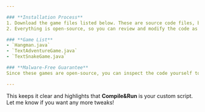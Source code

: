 ```yaml
---

### **Installation Process**  
1. Download the game files listed below. These are source code files, but you don’t need to compile them manually—just use the **Compile&Run** batch file included to automatically compile and execute the games.  
2. Everything is open-source, so you can review and modify the code as needed.  

### **Game List**  
- `Hangman.java`  
- `TextAdventureGame.java`  
- `TextSnakeGame.java`  

### **Malware-Free Guarantee**  
Since these games are open-source, you can inspect the code yourself to ensure they are safe. However, for extra security, you can scan the files using online tools like [Triage](https://tria.ge) or [VirusTotal](https://www.virustotal.com) before running them.  

---
```


This keeps it clear and highlights that **Compile&Run** is your custom script. Let me know if you want any more tweaks!
